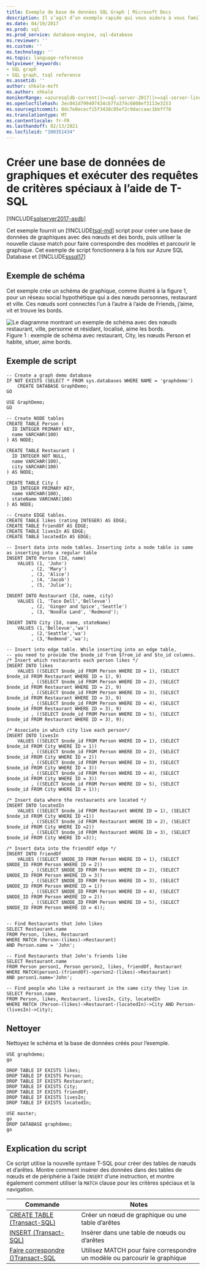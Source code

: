 ```yaml
---
title: Exemple de base de données SQL Graph | Microsoft Docs
description: Il s’agit d’un exemple rapide qui vous aidera à vous familiariser avec la nouvelle syntaxe introduite dans la base de données SQL Graph.
ms.date: 04/19/2017
ms.prod: sql
ms.prod_service: database-engine, sql-database
ms.reviewer: ''
ms.custom: ''
ms.technology: ''
ms.topic: language-reference
helpviewer_keywords:
- SQL graph
- SQL graph, tsql reference
ms.assetid: ''
author: shkale-msft
ms.author: shkale
monikerRange: =azuresqldb-current||>=sql-server-2017||>=sql-server-linux-2017||=azuresqldb-mi-current
ms.openlocfilehash: 3ec041d799407434cb7fa374c6808ef3113e3153
ms.sourcegitcommit: 8dc7e0ececf15f3438c05ef2c9daccaac1bbff78
ms.translationtype: MT
ms.contentlocale: fr-FR
ms.lasthandoff: 02/13/2021
ms.locfileid: "100351434"
---
```

# <a name="create-a-graph-database-and-run-some-pattern-matching-queries-using-t-sql"></a>Créer une base de données de graphiques et exécuter des requêtes de critères spéciaux à l’aide de T-SQL

[!INCLUDE[sqlserver2017-asdb](../../includes/applies-to-version/sqlserver2017-asdb-asdbmi.md)]

Cet exemple fournit un [!INCLUDE[tsql-md](../../includes/tsql-md.md)] script pour créer une base de données de graphiques avec des nœuds et des bords, puis utiliser la nouvelle clause match pour faire correspondre des modèles et parcourir le graphique. Cet exemple de script fonctionnera à la fois sur Azure SQL Database et [!INCLUDE[sssql17](../../includes/sssql17-md.md)]  

## <a name="sample-schema"></a>Exemple de schéma

Cet exemple crée un schéma de graphique, comme illustré à la figure 1, pour un réseau social hypothétique qui a des nœuds personnes, restaurant et ville. Ces nœuds sont connectés l’un à l’autre à l’aide de Friends, j’aime, vit et trouve les bords.

![Le diagramme montrant un exemple de schéma avec des nœuds restaurant, ville, personne et résidant, localisé, aime les bords.](../../relational-databases/graphs/media/person-cities-restaurants-tables.png "Exemple de base de données SQL Graph")  
Figure 1 : exemple de schéma avec restaurant, City, les nœuds Person et habite, situer, aime bords.

## <a name="sample-script"></a>Exemple de script

```
-- Create a graph demo database
IF NOT EXISTS (SELECT * FROM sys.databases WHERE NAME = 'graphdemo')
    CREATE DATABASE GraphDemo;
GO

USE GraphDemo;
GO

-- Create NODE tables
CREATE TABLE Person (
  ID INTEGER PRIMARY KEY,
  name VARCHAR(100)
) AS NODE;

CREATE TABLE Restaurant (
  ID INTEGER NOT NULL,
  name VARCHAR(100),
  city VARCHAR(100)
) AS NODE;

CREATE TABLE City (
  ID INTEGER PRIMARY KEY,
  name VARCHAR(100),
  stateName VARCHAR(100)
) AS NODE;

-- Create EDGE tables. 
CREATE TABLE likes (rating INTEGER) AS EDGE;
CREATE TABLE friendOf AS EDGE;
CREATE TABLE livesIn AS EDGE;
CREATE TABLE locatedIn AS EDGE;

-- Insert data into node tables. Inserting into a node table is same as inserting into a regular table
INSERT INTO Person (Id, name)
    VALUES (1, 'John')
         , (2, 'Mary')
         , (3, 'Alice')
         , (4, 'Jacob')
         , (5, 'Julie');

INSERT INTO Restaurant (Id, name, city)
    VALUES (1, 'Taco Dell','Bellevue')
         , (2, 'Ginger and Spice','Seattle')
         , (3, 'Noodle Land', 'Redmond');

INSERT INTO City (Id, name, stateName)
    VALUES (1,'Bellevue','wa')
         , (2,'Seattle','wa')
         , (3,'Redmond','wa');

-- Insert into edge table. While inserting into an edge table,
-- you need to provide the $node_id from $from_id and $to_id columns.
/* Insert which restaurants each person likes */
INSERT INTO likes 
    VALUES ((SELECT $node_id FROM Person WHERE ID = 1), (SELECT $node_id FROM Restaurant WHERE ID = 1), 9)
         , ((SELECT $node_id FROM Person WHERE ID = 2), (SELECT $node_id FROM Restaurant WHERE ID = 2), 9)
         , ((SELECT $node_id FROM Person WHERE ID = 3), (SELECT $node_id FROM Restaurant WHERE ID = 3), 9)
         , ((SELECT $node_id FROM Person WHERE ID = 4), (SELECT $node_id FROM Restaurant WHERE ID = 3), 9)
         , ((SELECT $node_id FROM Person WHERE ID = 5), (SELECT $node_id FROM Restaurant WHERE ID = 3), 9);

/* Associate in which city live each person*/
INSERT INTO livesIn 
    VALUES ((SELECT $node_id FROM Person WHERE ID = 1), (SELECT $node_id FROM City WHERE ID = 1))
         , ((SELECT $node_id FROM Person WHERE ID = 2), (SELECT $node_id FROM City WHERE ID = 2))
         , ((SELECT $node_id FROM Person WHERE ID = 3), (SELECT $node_id FROM City WHERE ID = 3))
         , ((SELECT $node_id FROM Person WHERE ID = 4), (SELECT $node_id FROM City WHERE ID = 3))
         , ((SELECT $node_id FROM Person WHERE ID = 5), (SELECT $node_id FROM City WHERE ID = 1));

/* Insert data where the restaurants are located */
INSERT INTO locatedIn 
    VALUES ((SELECT $node_id FROM Restaurant WHERE ID = 1), (SELECT $node_id FROM City WHERE ID =1))
         , ((SELECT $node_id FROM Restaurant WHERE ID = 2), (SELECT $node_id FROM City WHERE ID =2))
         , ((SELECT $node_id FROM Restaurant WHERE ID = 3), (SELECT $node_id FROM City WHERE ID =3));

/* Insert data into the friendOf edge */
INSERT INTO friendOf 
    VALUES ((SELECT $NODE_ID FROM Person WHERE ID = 1), (SELECT $NODE_ID FROM Person WHERE ID = 2))
         , ((SELECT $NODE_ID FROM Person WHERE ID = 2), (SELECT $NODE_ID FROM Person WHERE ID = 3))
         , ((SELECT $NODE_ID FROM Person WHERE ID = 3), (SELECT $NODE_ID FROM Person WHERE ID = 1))
         , ((SELECT $NODE_ID FROM Person WHERE ID = 4), (SELECT $NODE_ID FROM Person WHERE ID = 2))
         , ((SELECT $NODE_ID FROM Person WHERE ID = 5), (SELECT $NODE_ID FROM Person WHERE ID = 4));


-- Find Restaurants that John likes
SELECT Restaurant.name
FROM Person, likes, Restaurant
WHERE MATCH (Person-(likes)->Restaurant)
AND Person.name = 'John';

-- Find Restaurants that John's friends like
SELECT Restaurant.name 
FROM Person person1, Person person2, likes, friendOf, Restaurant
WHERE MATCH(person1-(friendOf)->person2-(likes)->Restaurant)
AND person1.name='John';

-- Find people who like a restaurant in the same city they live in
SELECT Person.name
FROM Person, likes, Restaurant, livesIn, City, locatedIn
WHERE MATCH (Person-(likes)->Restaurant-(locatedIn)->City AND Person-(livesIn)->City);
```

## <a name="clean-up"></a>Nettoyer  
Nettoyez le schéma et la base de données créés pour l’exemple.

```
USE graphdemo;
go

DROP TABLE IF EXISTS likes;
DROP TABLE IF EXISTS Person;
DROP TABLE IF EXISTS Restaurant;
DROP TABLE IF EXISTS City;
DROP TABLE IF EXISTS friendOf;
DROP TABLE IF EXISTS livesIn;
DROP TABLE IF EXISTS locatedIn;

USE master;
go
DROP DATABASE graphdemo;
go
```

## <a name="script-explanation"></a>Explication du script  
Ce script utilise la nouvelle syntaxe T-SQL pour créer des tables de nœuds et d’arêtes. Montre comment insérer des données dans des tables de nœuds et de périphérie à l’aide `INSERT` d’une instruction, et montre également comment utiliser la `MATCH` clause pour les critères spéciaux et la navigation.

|Commande    |Notes
|---  |---  |
|[CREATE TABLE &#40;Transact-SQL&#41;](../../t-sql/statements/create-table-sql-graph.md)  |Créer un nœud de graphique ou une table d’arêtes  |
|[INSERT &#40;Transact-SQL&#41;](../../t-sql/statements/insert-sql-graph.md)  |Insérer dans une table de nœuds ou d’arêtes  |
|[Faire correspondre &#40;&#41;Transact-SQL ](../../t-sql/queries/match-sql-graph.md)  |Utilisez MATCH pour faire correspondre un modèle ou parcourir le graphique  |
